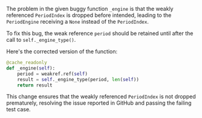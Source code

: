 The problem in the given buggy function `_engine` is that the weakly referenced `PeriodIndex` is dropped before intended, leading to the `PeriodEngine` receiving a `None` instead of the `PeriodIndex`.

To fix this bug, the weak reference `period` should be retained until after the call to `self._engine_type()`.

Here's the corrected version of the function:
```python
@cache_readonly
def _engine(self):
    period = weakref.ref(self)
    result = self._engine_type(period, len(self))
    return result
```

This change ensures that the weakly referenced `PeriodIndex` is not dropped prematurely, resolving the issue reported in GitHub and passing the failing test case.